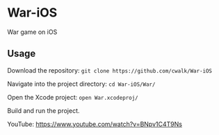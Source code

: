 # War-iOS
War game on iOS

## Usage

Download the repository: `git clone https://github.com/cwalk/War-iOS`

Navigate into the project directory: `cd War-iOS/War/`

Open the Xcode project: `open War.xcodeproj/`

Build and run the project.

YouTube: https://www.youtube.com/watch?v=BNpv1C4T9Ns
